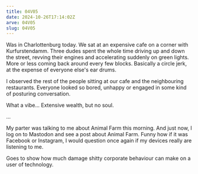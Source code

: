 ```yaml
---
title: 04V05
date: 2024-10-26T17:14:02Z 
arve: 04V05
slug: 04V05
---
```


Was in Charlottenburg today. We sat at an expensive cafe on a corner with
Kurfurstendamm. Three dudes spent the whole time driving up and down the street,
revving their engines and accelerating suddenly on green lights. More or less
coming back around every few blocks. Basically a circle jerk, at the expense of
everyone else's ear drums.

I observed the rest of the people sitting at our cafe and the neighbouring
restaurants. Everyone looked so bored, unhappy or engaged in some kind of
posturing conversation. 

What a vibe... Extensive wealth, but no soul.

...

My parter was talking to me about Animal Farm this morning. And just now, I log
on to Mastodon and see a post about Animal Farm. Funny how if it was Facebook or
Instagram, I would question once again if my devices really are listening to me. 

Goes to show how much damage shitty corporate behaviour can make on a user of
technology.
